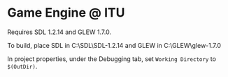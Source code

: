 Game Engine @ ITU
=================

Requires SDL 1.2.14 and GLEW 1.7.0.

To build, place SDL in C:\SDL\SDL-1.2.14 and GLEW in C:\GLEW\glew-1.7.0

In project properties, under the Debugging tab, set `Working Directory` to `$(OutDir)`.
